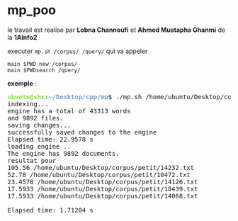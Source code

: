 # mp_poo
le travail est realise par **Lobna Channoufi** et **Ahmed Mustapha Ghanmi** de la **1AInfo2**

executer ```mp.sh /corpus/ /query/``` qui va appeler
```
main $PWD new /corpus/
main $PWDsearch /query/
 ```
**exemple** :
<pre><font color="#8AE234"><b>ubuntu@shx</b></font>:<font color="#729FCF"><b>~/Desktop/cpp/mp</b></font>$ ./mp.sh /home/ubuntu/Desktop/corpus/petit search
indexing...
engine has a total of 43313 words
and 9892 files.
saving changes...
successfully saved changes to the engine
Elapsed time: 22.9578 s
loading engine ..
The engine has 9892 documents.
resultat pour 
105.56 /home/ubuntu/Desktop/corpus/petit/14232.txt
52.78 /home/ubuntu/Desktop/corpus/petit/10472.txt
23.4578 /home/ubuntu/Desktop/corpus/petit/14126.txt
17.5933 /home/ubuntu/Desktop/corpus/petit/18439.txt
17.5933 /home/ubuntu/Desktop/corpus/petit/14068.txt

Elapsed time: 1.71204 s
</pre>